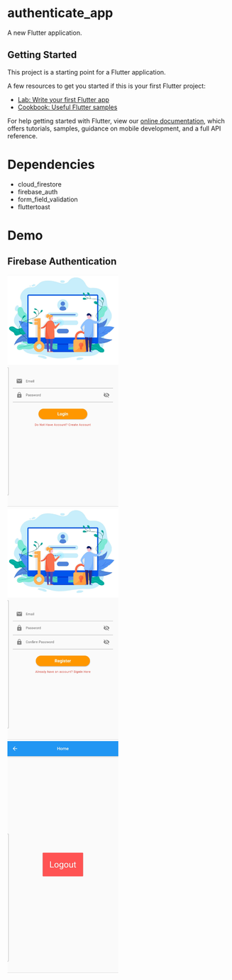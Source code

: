 # authenticate_app

A new Flutter application.

## Getting Started

This project is a starting point for a Flutter application.

A few resources to get you started if this is your first Flutter project:

- [Lab: Write your first Flutter app](https://flutter.dev/docs/get-started/codelab)
- [Cookbook: Useful Flutter samples](https://flutter.dev/docs/cookbook)

For help getting started with Flutter, view our
[online documentation](https://flutter.dev/docs), which offers tutorials,
samples, guidance on mobile development, and a full API reference.

# Dependencies
<ul>
  <li>cloud_firestore</li>
  <li>firebase_auth</li>
  <li>form_field_validation</li>
  <li>fluttertoast</li>
</ul> 

# Demo
## Firebase Authentication
<img src="Screenshots/Authenticate Login.jpg" width=250>&nbsp;&nbsp;&nbsp;&nbsp;&nbsp;&nbsp;<img src="Screenshots/Authenticate Registration.jpg" width=250>&nbsp;&nbsp;<img src="Screenshots/Authenticate Logout.jpg" width=250>
